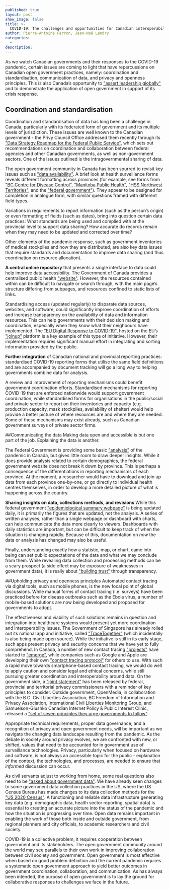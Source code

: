 ```yaml
---
published: true
layout: post
show_image: false
title: >-
  COVID-19: The challenges and opportunities for Canadian interoperability, open government, and privacy
author: Pierre-Antoine Ferron, Jean-Noé Landry
categories:
  - 
description: 
---
```

As we watch Canadian governments and their responses to the COVID-19 pandemic, certain issues are coming to light that have repercussions on Canadian open government practices, namely: coordination and standardisation, communication of data, and privacy and openness principles. This is also Canada’s opportunity to ["assert leadership globally"](https://www.cbc.ca/news/politics/un-security-council-pandemic-canada-trudeau-1.5556149) and to demonstrate the application of open government in support of its crisis response.

## Coordination and standardisation
Coordination and standardisation of data has long been a challenge in Canada, particularly with its federated form of government and its multiple levels of jurisdiction. These issues are well known to the Canadian government - the Privy Council Office addressed them recently through its ["Data Strategy Roadmap for the Federal Public Service"](https://www.canada.ca/en/privy-council/corporate/clerk/publications/data-strategy.html), which sets out recommendations on coordination and collaboration between federal agencies and other Canadian governments, as well as non-government sectors. One of the issues outlined is the intragovernmental sharing of data.

The open government community in Canada has been spurred to revisit key issues such as ["data availability"](http://datalibre.ca/2020/04/17/covid-19-demographic-reporting/). A brief look at health surveillance forms reveals different formatting across provinces (for example, see forms from ["BC Centre for Disease Control"](http://www.bccdc.ca/health-professionals/professional-resources/surveillance-forms), ["Manitoba Public Health"](https://www.gov.mb.ca/health/publichealth/surveillance/forms.html), ["HSS Northwest Territories"](https://www.hss.gov.nt.ca/professionals/en/services/coronavirus-disease-covid-19), and the ["federal government"](https://www.canada.ca/content/dam/phac-aspc/documents/services/diseases/2019-novel-coronavirus-infection/health-professionals/2019-nCoV-case-report-form-en.pdf)). They appear to be designed for completion in analogue form, with similar questions framed with different field types.

Variations in requirements to report information (such as the person’s origin) or even formatting of fields (such as dates), bring into question certain data practices: What standards are being used and complied with at the provincial level to support data sharing? How accurate do records remain when they may need to be updated and corrected over time?

Other elements of the pandemic response, such as government inventories of medical stockpiles and how they are distributed, are also key data issues that require standards and documentation to improve data sharing (and thus coordination on resource allocation).

**A central online repository** that presents a single interface to data could help improve data accessibility. The Government of Canada provides a centralised public health ["website"](https://www.canada.ca/en/public-health/services/diseases/coronavirus-disease-covid-19.html). However, the resources contained within can be difficult to navigate or search through, with the main page’s structure differing from subpages, and resources confined to static lists of links.

Standardising access (updated regularly) to disparate data sources, websites, and software, could significantly improve coordination of efforts and increase transparency on the availability of data and information resources. This can help governments with their decision making and coordination, especially when they know what their neighbours have implemented. The ["EU Digital Response to COVID-19"](https://joinup.ec.europa.eu/collection/digital-response-covid-19), hosted on the EU’s ["joinup"](https://joinup.ec.europa.eu/) platform is a key example of this type of initiative. However, their implementation requires significant manual effort in integrating and sorting information provided by the public.

**Further integration** of Canadian national and provincial reporting practices: standardised COVID-19 reporting forms that utilise the same field definitions and are accompanied by document tracking will go a long way to helping governments combine data for analysis.

A review and improvement of reporting mechanisms could benefit government coordination efforts. Standardised mechanisms for reporting COVID-19 that are enforced nationwide would support government coordination, while standardised forms for organisations in the public/social and private sector to report on their inventories and capacity (e.g. production capacity, mask stockpiles, availability of shelter) would help provide a better picture of where resources are and where they are needed. Some of these mechanisms may exist already, such as Canadian government surveys of private sector firms.

##Communicating the data
Making data open and accessible is but one part of the job. Explaining the data is another.

The Federal Government is providing some basic ["analysis"](https://health-infobase.canada.ca/covid-19/epidemiological-summary-covid-19-cases.html) of the pandemic in Canada, but gives little room to draw deeper insights. While it does provide analysis related to certain demographics, the federal government website does not break it down by province. This is perhaps a consequence of the differentiations in reporting mechanisms of each province. At the moment, a researcher would have to download and join up data from each province one-by-one, or go directly to individual health centres themselves, in order to develop a more detailed picture of what is happening across the country.

**Sharing insights on data, collections methods, and revisions**
While this federal government ["epidemiological summary webpage"](https://health-infobase.canada.ca/covid-19/epidemiological-summary-covid-19-cases.html) is being updated daily, it is primarily the figures that are updated, not the analysis. A series of written analyses, rather than a single webpage or dashboard with charts, can help communicate the data more clearly to viewers. Dashboards with daily statistics are important, but can be difficult to keep track of when the situation is changing rapidly. Because of this, documentation on *how* the data or analysis has changed may also be useful.

Finally, understanding exactly how a statistic, map, or chart, came into being can set public expectations of the data and what we may conclude from them. While revealing data collection and processing methods can be a scary prospect (a side effect may be exposure of weaknesses in government data), it is really about ["building trust"](https://www.opengovpartnership.org/collecting-open-government-approaches-to-covid-19/) through transparency.

##Upholding privacy and openness principles
Automated contact tracing via digital tools, such as mobile phones, is the new focal point of global discussions. While manual forms of contact tracing (i.e. surveys) have been practiced before for disease outbreaks such as the Ebola virus, a number of mobile-based solutions are now being developed and proposed for governments to adopt.

The effectiveness and viability of such solutions remains in question and integration into healthcare systems would present yet more coordination and interoperability issues. The Government of Singapore has already rolled out its national app and initiative, called ["TraceTogether"](https://www.tracetogether.gov.sg/) (which incidentally is also being made open source). While the initiative is still in its early stage, such apps present privacy and security concerns that we have yet to fully comprehend. In Canada, a number of new contact tracing ["projects"](https://www.lapresse.ca/covid-19/202003/30/01-5267212-traquer-la-pandemie-grace-aux-cellulaires.php) have started to ["emerge"](https://thelogic.co/news/montreal-computer-scientists-expect-to-launch-contact-tracing-app-in-less-than-a-week/), while companies such as Google and Apple are developing their own ["contact tracing protocol"](https://www.apple.com/covid19/contacttracing) for others to use. With such a rapid move towards smartphone-based contact tracing, we would do well to apply caution and consider legal and ethical concerns, while still pursuing greater coordination and interoperability around data. On the government side, a ["joint statement"](https://openmedia.org/sites/openmedia.org/files/joint_statement_digital_surveillance_technologies_and_covid-19_in_canada.pdf) has been released by federal, provincial and territorial privacy commissioners with a reminder of key principles to consider. Outside government, OpenMedia, in collaboration with the B.C. Civil Liberties Association, BC Freedom of Information and Privacy Association, International Civil Liberties Monitoring Group, and Samuelson-Glushko Canadian Internet Policy & Public Interest Clinic, released a ["set of seven principles they urge governments to follow"](https://openmedia.org/sites/openmedia.org/files/joint_statement_digital_surveillance_technologies_and_covid-19_in_canada.pdf).

Appropriate technical requirements, proper data governance, and a recognition of privacy and open government needs, will be important as we navigate the changing data landscape resulting from the pandemic. As the debate in society around privacy evolves, we are confronted with new, or shifted, values that need to be accounted for in government use of surveillance technologies. Privacy, particularly when focused on hardware and software, is not always an accessible topic for the public - explanation of the context, the technologies, and processes, are needed to ensure that *informed* discussion can occur.

As civil servants adjust to working from home, some real questions also need to be ["asked about government data"](https://www.opennorth.ca/2020/04/24/an-open-response-to-covid-19-open-cities-network). We have already seen changes to some government data collection practices in the US, where the US Census Bureau has made changes to its data collection methods for the ["US 2020 Census"](https://www.census.gov/library/fact-sheets/2020/dec/2020-operational-adjustments-covid-19.html). A functioning and reliable data infrastructure generating key data (e.g. demographic data, health sector reporting, spatial data) is essential to creating an accurate picture into the status of the pandemic and how the situation is progressing over time. Open data remains important in enabling the work of those both inside and outside government, from regional planners and city officials, to academic researchers and civil society.

COVID-19 is a collective problem; it requires cooperation between government and its stakeholders. The open government community around the world may see parallels to their own work in improving collaboration between civil society and government. Open government is most effective when based on good problem definition and the current pandemic requires a systematic open government approach to yield better outcomes in government coordination, collaboration, and communication. As has always been intended, the purpose of open government is to lay the ground for collaborative responses to challenges we face in the future.
